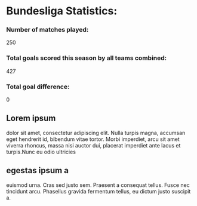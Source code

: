 # Bundesliga Statistics:
### Number of matches played:
250

### Total goals scored this season by all teams combined:
427

### Total goal difference:
0

## Lorem ipsum 
dolor sit amet, consectetur adipiscing elit. Nulla turpis magna, accumsan eget hendrerit id, bibendum vitae tortor. Morbi imperdiet, arcu sit amet viverra rhoncus, massa nisi auctor dui, placerat imperdiet ante lacus et turpis.Nunc eu odio ultricies 

## egestas ipsum a
euismod urna. Cras sed justo sem. Praesent a consequat tellus. Fusce nec tincidunt arcu. Phasellus gravida fermentum tellus, eu dictum justo suscipit a.
